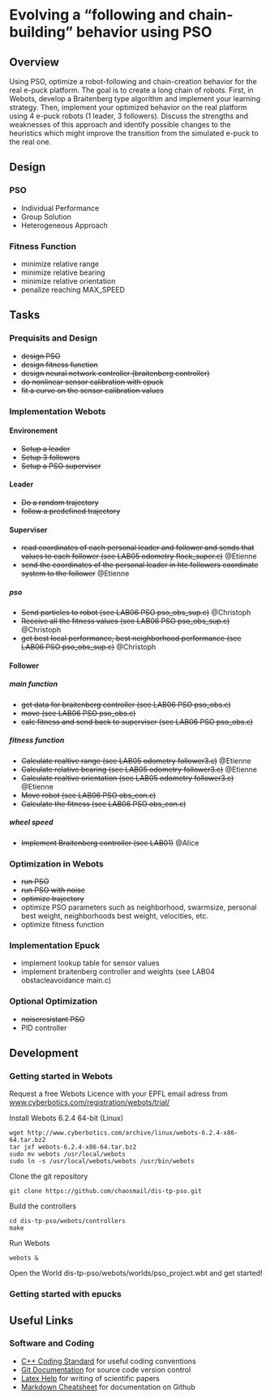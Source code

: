 # Evolving a “following and chain-building” behavior using PSO

## Overview

Using PSO, optimize a robot-following and chain-creation behavior for the real e-puck
platform. The goal is to create a long chain of robots. First, in Webots, develop a
Braitenberg type algorithm and implement your learning strategy. Then, implement
your optimized behavior on the real platform using 4 e-puck robots (1 leader, 3
followers). Discuss the strengths and weaknesses of this approach and identify possible
changes to the heuristics which might improve the transition from the simulated e-puck
to the real one.

## Design

### PSO

* Individual Performance
* Group Solution
* Heterogeneous Approach

### Fitness Function

* minimize relative range
* minimize relative bearing
* minimize relative orientation
* penalize reaching MAX_SPEED

## Tasks

### Prequisits and Design

* ~~design PSO~~
* ~~design fitness function~~
* ~~design neural network controller (braitenberg controller)~~
* ~~do nonlinear sensor calibration with epuck~~
* ~~fit a curve on the sensor calibration values~~

### Implementation Webots

#### Environement

* ~~Setup a leader~~
* ~~Setup 3 followers~~
* ~~Setup a PSO superviser~~

#### Leader

* ~~Do a random trajectory~~
* ~~follow a predefined trajectory~~

#### Superviser

* ~~read coordinates of each personal leader and follower and sends that values to each follower (see LAB05 odometry flock_super.c)~~ @Etienne
* ~~send the coordinates of the personal leader in hte followers coordinate system to the follower~~ @Etienne

##### pso

* ~~Send particles to robot (see LAB06 PSO pso_obs_sup.c)~~ @Christoph
* ~~Receive all the fitness values (see LAB06 PSO pso_obs_sup.c)~~ @Christoph
* ~~get best local performance, best neighborhood performance (see LAB06 PSO pso_obs_sup.c)~~ @Christoph

#### Follower

##### main function

* ~~get data for braitenberg controller (see LAB06 PSO pso_obs.c)~~
* ~~move (see LAB06 PSO pso_obs.c)~~
* ~~calc fitness and send back to superviser (see LAB06 PSO pso_obs.c)~~

##### fitness function

* ~~Calculate realtive range (see LAB05 odometry follower3.c)~~ @Etienne
* ~~Calculate relative bearing (see LAB05  odometry follower3.c)~~ @Etienne
* ~~Calculate realtive orientation (see LAB05 odometry follower3.c)~~ @Etienne
* ~~Move robot (see LAB06 PSO obs_con.c)~~
* ~~Calculate the fitness (see LAB06 PSO obs_con.c)~~

##### wheel speed 

* ~~Implement Braitenberg controller (see LAB01)~~ @Alice

### Optimization in Webots

* ~~run PSO~~
* ~~run PSO with noise~~
* ~~optimize trajectory~~
* optimize PSO parameters such as neighborhood, swarmsize, personal best weight, neighborhoods best weight, velocities, etc.
* optimize fitness function

### Implementation Epuck

* implement lookup table for sensor values
* implement braitenberg controller and weights (see LAB04 obstacleavoidance main.c)

### Optional Optimization

* ~~noiseresistant PSO~~
* PID controller

## Development

### Getting started in Webots

Request a free Webots Licence with your EPFL email adress from www.cyberbotics.com/registration/webots/trial/

Install Webots 6.2.4 64-bit (Linux)
```
wget http://www.cyberbotics.com/archive/linux/webots-6.2.4-x86-64.tar.bz2
tar jxf webots-6.2.4-x86-64.tar.bz2
sudo mv webots /usr/local/webots
sudo ln -s /usr/local/webots/webots /usr/bin/webots
```

Clone the git repository
```
git clone https://github.com/chaosmail/dis-tp-pso.git
```

Build the controllers
```
cd dis-tp-pso/webots/controllers
make
```

Run Webots
```
webots &
```

Open the World dis-tp-pso/webots/worlds/pso_project.wbt and get started!


### Getting started with epucks




## Useful Links

### Software and Coding

* [C++ Coding Standard](http://google-styleguide.googlecode.com/svn/trunk/cppguide.xml) for useful coding conventions
* [Git Documentation](http://git-scm.com/documentation) for source code version control
* [Latex Help](http://en.wikibooks.org/wiki/LaTeX) for writing of scientific papers
* [Markdown Cheatsheet](https://github.com/adam-p/markdown-here/wiki/Markdown-Cheatsheet) for documentation on Github
